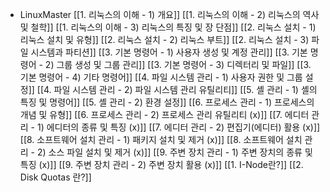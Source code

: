 - LinuxMaster
	[[1. 리눅스의 이해 - 1) 개요]]
	[[1. 리눅스의 이해 - 2) 리눅스의 역사 및 철학]]
	[[1. 리눅스의 이해 - 3) 리눅스의 특징 및 장 단점]]
	[[2. 리눅스 설치 - 1) 리눅스 설치 및 유형]]
	[[2. 리눅스 설치 - 2) 리눅스 부트]]
	[[2. 리눅스 설치 - 3) 파일 시스템과 파티션]]
	[[3. 기본 명령어 - 1) 사용자 생성 및 계정 관리]]
	[[3. 기본 명령어 - 2) 그룹 생성 및 그룹 관리]]
	[[3. 기본 명령어 - 3) 디렉터리 및 파일]]
	[[3. 기본 명령어 - 4) 기타 명령어]]
	[[4. 파일 시스템 관리 - 1) 사용자 권한 및 그룹 설정]]
	[[4. 파일 시스템 관리 - 2) 파일 시스템 관리 유틸리티]]
	[[5. 셸 관리 - 1) 셸의 특징 및 명령어]]
	[[5. 셸 관리 - 2) 환경 설정]]
	[[6. 프로세스 관리 - 1) 프로세스의 개념 및 유형]]
	[[6. 프로세스 관리 - 2) 프로세스 관리 유틸리티 (x)]]
	[[7. 에디터 관리 - 1) 에디터의 종류 및 특징 (x)]]
	[[7. 에디터 관리 - 2) 편집기(에디터) 활용 (x)]]
	[[8. 소프트웨어 설치 관리 - 1) 패키지 설치 및 제거 (x)]]
	[[8. 소프트웨어 설치 관리 - 2) 소스 파일 설치 및 제거 (x)]]
	[[9. 주변 장치 관리 - 1) 주변 장치의 종류 및 특징 (x)]]
	[[9. 주변 장치 관리 - 2) 주변 장치 활용 (x)]]
[[1. I-Node란?]]
[[2.  Disk Quotas 란?]]